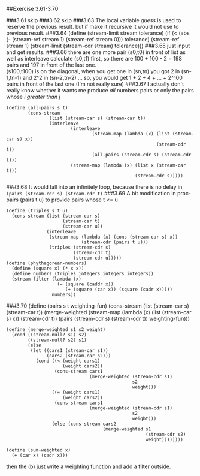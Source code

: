 ##Exercise 3.61-3.70

###3.61
skip
###3.62
skip
###3.63
The local variable *guess* is used to reserve the previous result. but if make it recursive it would not use to previous result.
###3.64
	(define (stream-limit stream tolerance)
	        (if (< (abs (- (stream-ref stream 1) (stream-ref stream 0))) tolerance)
	                (stream-ref stream 1)
	                (stream-limit (stream-cdr stream) tolerance)))
###3.65
just input and get results.
###3.66
there are one more pair (s0,t0) in front of list as well as interleave calculate (s0,t1) first, so there are 100 + 100 - 2 = 198 pairs and 197 in front of the last one.   
(s100,t100) is on the diagonal, when you get one in (sn,tn) you got 2 in (sn-1,tn-1) and 2^2 in (sn-2,tn-2) ... so, you would get 1 + 2 + 4 + ... + 2^100 pairs in front of the last one.(I'm not really sure)
###3.67
I actually don't really know whether it wants me produce *all* numbers pairs or only the pairs whose *i greater than j*

	(define (all-pairs s t)
	        (cons-stream 
	                (list (stream-car s) (stream-car t))
	                (interleave
	                        (interleave
	                                (stream-map (lambda (x) (list (stream-car s) x))
	                                                        (stream-cdr t))
	                                (all-pairs (stream-cdr s) (stream-cdr t)))
	                        (stream-map (lambda (x) (list x (stream-car t)))
	                                                (stream-cdr s)))))
###3.68
It would fall into an infinitely loop, because there is no delay in `(pairs (stream-cdr s) (stream-cdr t)`
###3.69
A bit modification in proc-pairs (pairs t u) to provide pairs whose t <= u

	(define (triples s t u)
	  (cons-stream (list (stream-car s)
	                     (stream-car t) 
	                     (stream-car u))
	               (interleave
	                (stream-map (lambda (x) (cons (stream-car s) x))
	                            (stream-cdr (pairs t u)))
	                (triples (stream-cdr s)
	                         (stream-cdr t)
	                         (stream-cdr u)))))
	(define (phythagorean-numbers)
	  (define (square x) (* x x))
	  (define numbers (triples integers integers integers))
	  (stream-filter (lambda (x) 
	                   (= (square (caddr x)) 
	                      (+ (square (car x)) (square (cadr x)))))
	                 numbers))
###3.70
	(define (pairs s t weighting-fun)
	  (cons-stream
	   (list (stream-car s) (stream-car t))
	   (merge-weighted
	    (stream-map (lambda (x) (list (stream-car s) x))
	                (stream-cdr t))
	    (pairs (stream-cdr s) (stream-cdr t))
	    weighting-fun)))
	
	(define (merge-weighted s1 s2 weight)
	  (cond ((stream-null? s1) s2)
	        ((stream-null? s2) s1)
	        (else
	         (let ((cars1 (stream-car s1))
	               (cars2 (stream-car s2)))
	           (cond ((< (weight cars1) 
	                     (weight cars2))
	                  (cons-stream cars1 
	                               (merge-weighted (stream-cdr s1) 
	                                               s2 
	                                               weight)))
	                 ((= (weight cars1) 
	                     (weight cars2)) 
	                  (cons-stream cars1 
	                               (merge-weighted (stream-cdr s1) 
	                                               s2 
	                                               weight)))
	                 (else (cons-stream cars2
	                                    (merge-weighted s1
	                                                    (stream-cdr s2)
	                                                    weight))))))))
	
	(define (sum-weighted x)
	  (+ (car x) (cadr x)))

then the (b) just write a weighting function and add a filter outside.